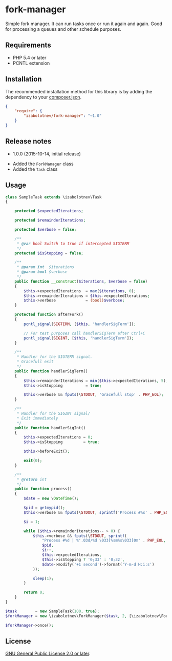 # fork-manager

Simple fork manager. It can run tasks once or run it again and again. Good for processing a queues and other schedule
purposes. 

## Requirements

- PHP 5.4 or later
- PCNTL extension

## Installation

The recommended installation method for this library is by adding the
dependency to your [composer.json][composer].

```json
{
	"require": {
		"izabolotnev/fork-manager": "~1.0"
	}
}
```

## Release notes

* 1.0.0 (2015-10-14, initial release)
 - Added the `ForkManager` class
 - Added the `Task` class

## Usage

```php
class SampleTask extends \izabolotnev\Task
{

    protected $expectedIterations;

    protected $remainderIterations;

    protected $verbose = false;

    /**
     * @var bool Switch to true if intercepted SIGTERM
     */
    protected $isStopping = false;

    /**
     * @param int  $iterations
     * @param bool $verbose
     */
    public function __construct($iterations, $verbose = false)
    {
        $this->expectedIterations  = max($iterations, 0);
        $this->remainderIterations = $this->expectedIterations;
        $this->verbose             = (bool)$verbose;
    }

    protected function afterFork()
    {
        pcntl_signal(SIGTERM, [$this, 'handlerSigTerm']);

        // For test purposes call handlerSigTerm after Ctrl+C
        pcntl_signal(SIGINT, [$this, 'handlerSigTerm']);
    }

    /**
     * Handler for the SIGTERM signal.
     * Gracefull exit
     */
    public function handlerSigTerm()
    {
        $this->remainderIterations = min($this->expectedIterations, 5);
        $this->isStopping          = true;

        $this->verbose && fputs(\STDOUT, 'Gracefull stop' . PHP_EOL);
    }

    /**
     * Handler for the SIGINT signal/
     * Exit immediately
     */
    public function handlerSigInt()
    {
        $this->expectedIterations = 0;
        $this->isStopping         = true;

        $this->beforeExit();

        exit(0);
    }

    /**
     * @return int
     */
    public function process()
    {
        $date = new \DateTime();

        $pid = getmypid();
        $this->verbose && fputs(\STDOUT, sprintf('Process #%s' . PHP_EOL, $pid));

        $i = 1;

        while ($this->remainderIterations-- > 0) {
            $this->verbose && fputs(\STDOUT, sprintf(
                "Process #%d | %'.03d/%d \033[%sm%s\033[0m" . PHP_EOL,
                $pid,
                $i++,
                $this->expectedIterations,
                $this->isStopping ? '0;33' : '0;32',
                $date->modify('+1 second')->format('Y-m-d H:i:s')
            ));

            sleep(1);
        }

        return 0;
    }
}

$task        = new SampleTask(100, true);
$forkManager = new \izabolotnev\ForkManager($task, 2, [\izabolotnev\ForkManager::DEBUG => true]);

$forkManager->once();
```

## License

[GNU General Public License 2.0 or later][license].

[composer]: https://getcomposer.org/
[license]: https://www.gnu.org/copyleft/gpl.html
